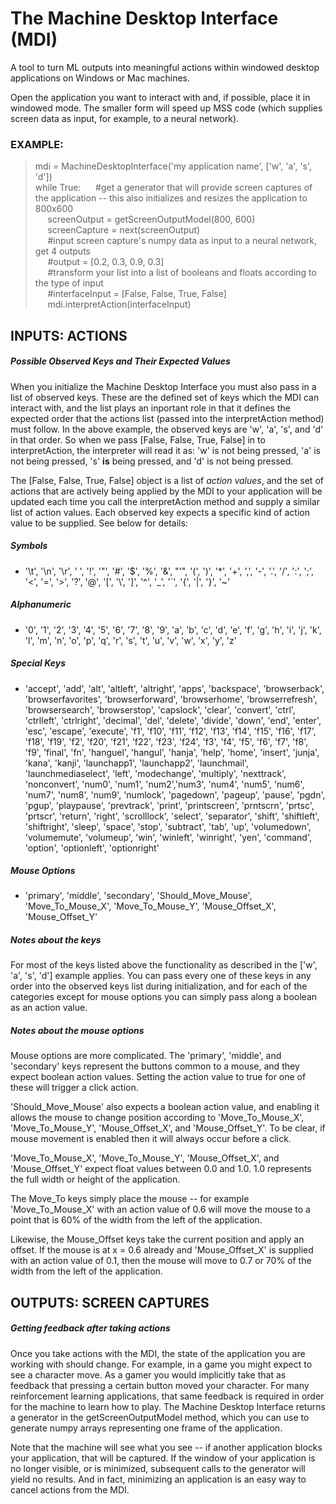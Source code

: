 # The Machine Desktop Interface (MDI)

A tool to turn ML outputs into meaningful actions within windowed desktop applications on Windows or Mac machines.

Open the application you want to interact with and, if possible, place it in windowed mode. The smaller form will speed up MSS code (which supplies screen data as input, for example, to a neural network).

### EXAMPLE:

> mdi = MachineDesktopInterface('my application name', ['w', 'a', 's', 'd'])  
> while True:
> &nbsp;&nbsp;&nbsp;&nbsp; \#get a generator that will provide screen captures of the application -- this also initializes and resizes the application to 800x600    
> &nbsp;&nbsp;&nbsp;&nbsp; screenOutput = getScreenOutputModel(800, 600)  
> &nbsp;&nbsp;&nbsp;&nbsp; screenCapture = next(screenOutput)  
> &nbsp;&nbsp;&nbsp;&nbsp; \#input screen capture's numpy data as input to a neural network, get 4 outputs  
> &nbsp;&nbsp;&nbsp;&nbsp; \#output = [0.2, 0.3, 0.9, 0.3]  
> &nbsp;&nbsp;&nbsp;&nbsp; \#transform your list into a list of booleans and floats according to the type of input  
> &nbsp;&nbsp;&nbsp;&nbsp; \#interfaceInput = [False, False, True, False]  
> &nbsp;&nbsp;&nbsp;&nbsp; mdi.interpretAction(interfaceInput)  

## INPUTS: ACTIONS

##### Possible Observed Keys and Their Expected Values

When you initialize the Machine Desktop Interface you must also pass in a list of observed keys. These are the defined set of keys which the MDI can interact with, and the list plays an inportant role in that it defines the expected order that the actions list (passed into the interpretAction method) must follow. In the above example, the observed keys are 'w', 'a', 's', and 'd' in that order. So when we pass [False, False, True, False] in to interpretAction, the interpreter will read it as: 'w' is not being pressed, 'a' is not being pressed, 's' **is** being pressed, and 'd' is not being pressed.  
  
The [False, False, True, False] object is a list of *action values*, and the set of actions that are actively being applied by the MDI to your application will be updated each time you call the interpretAction method and supply a similar list of action values. Each observed key expects a specific kind of action value to be supplied. See below for details:

##### Symbols
* '\t', '\n', '\r', ' ', '!', '"', '#', '$', '%', '&', "'", '(', ')', '*', '+', ',', '-', '.', '/', ':', ';', '<', '=', '>', '?', '@', '[', '\\', ']', '^', '_', '`', '{', '|', '}', '~'
##### Alphanumeric
* '0', '1', '2', '3', '4', '5', '6', '7', '8', '9', 'a', 'b', 'c', 'd', 'e', 'f', 'g', 'h', 'i', 'j', 'k', 'l', 'm', 'n', 'o', 'p', 'q', 'r', 's', 't', 'u', 'v', 'w', 'x', 'y', 'z'
##### Special Keys
* 'accept', 'add', 'alt', 'altleft', 'altright', 'apps', 'backspace', 'browserback', 'browserfavorites', 'browserforward', 'browserhome', 'browserrefresh', 'browsersearch', 'browserstop', 'capslock', 'clear', 'convert', 'ctrl', 'ctrlleft', 'ctrlright', 'decimal', 'del', 'delete', 'divide', 'down', 'end', 'enter', 'esc', 'escape', 'execute', 'f1', 'f10', 'f11', 'f12', 'f13', 'f14', 'f15', 'f16', 'f17', 'f18', 'f19', 'f2', 'f20', 'f21', 'f22', 'f23', 'f24', 'f3', 'f4', 'f5', 'f6', 'f7', 'f8', 'f9', 'final', 'fn', 'hanguel', 'hangul', 'hanja', 'help', 'home', 'insert', 'junja', 'kana', 'kanji', 'launchapp1', 'launchapp2', 'launchmail', 'launchmediaselect', 'left', 'modechange', 'multiply', 'nexttrack', 'nonconvert', 'num0', 'num1', 'num2','num3', 'num4', 'num5', 'num6', 'num7', 'num8', 'num9', 'numlock', 'pagedown', 'pageup', 'pause', 'pgdn', 'pgup', 'playpause', 'prevtrack', 'print', 'printscreen', 'prntscrn', 'prtsc', 'prtscr', 'return', 'right', 'scrolllock', 'select', 'separator', 'shift', 'shiftleft', 'shiftright', 'sleep', 'space', 'stop', 'subtract', 'tab', 'up', 'volumedown', 'volumemute', 'volumeup', 'win', 'winleft', 'winright', 'yen', 'command', 'option', 'optionleft', 'optionright'
##### Mouse Options
* 'primary', 'middle', 'secondary', 'Should_Move_Mouse', 'Move_To_Mouse_X', 'Move_To_Mouse_Y', 'Mouse_Offset_X', 'Mouse_Offset_Y'  
  
##### Notes about the keys  
For most of the keys listed above the functionality as described in the ['w', 'a', 's', 'd'] example applies. You can pass every one of these keys in any order into the observed keys list during initialization, and for each of the categories except for mouse options you can simply pass along a boolean as an action value.  
  
##### Notes about the mouse options
Mouse options are more complicated. The 'primary', 'middle', and 'secondary' keys represent the buttons common to a mouse, and they expect boolean action values. Setting the action value to true for one of these will trigger a click action.  
  
'Should_Move_Mouse' also expects a boolean action value, and enabling it allows the mouse to change position according to 'Move_To_Mouse_X', 'Move_To_Mouse_Y', 'Mouse_Offset_X', and 'Mouse_Offset_Y'. To be clear, if mouse movement is enabled then it will always occur before a click.  
  
'Move_To_Mouse_X', 'Move_To_Mouse_Y', 'Mouse_Offset_X', and 'Mouse_Offset_Y' expect float values between 0.0 and 1.0. 1.0 represents the full width or height of the application.  
  
The Move_To keys simply place the mouse -- for example 'Move_To_Mouse_X' with an action value of 0.6 will move the mouse to a point that is 60% of the width from the left of the application.  
  
Likewise, the Mouse_Offset keys take the current position and apply an offset. If the mouse is at x = 0.6 already and 'Mouse_Offset_X' is supplied with an action value of 0.1, then the mouse will move to 0.7 or 70% of the width from the left of the application.

## OUTPUTS: SCREEN CAPTURES

##### Getting feedback after taking actions
Once you take actions with the MDI, the state of the application you are working with should change. For example, in a game you might expect to see a character move. As a gamer you would implicitly take that as feedback that pressing a certain button moved your character. For many reinforcement learning applications, that same feedback is required in order for the machine to learn how to play. The Machine Desktop Interface returns a generator in the getScreenOutputModel method, which you can use to generate numpy arrays representing one frame of the application.  
  
Note that the machine will see what you see -- if another application blocks your application, that will be captured. If the window of your application is no longer visible, or is minimized, subsequent calls to the generator will yield no results. And in fact, minimizing an application is an easy way to cancel actions from the MDI.
